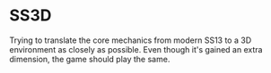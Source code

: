 # SS3D
Trying to translate the core mechanics from modern SS13 to a 3D environment as closely as possible. Even though it's gained an extra dimension, the game should play the same.
